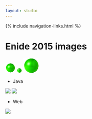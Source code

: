 ```yaml
---
layout: studio
---
```


{% include navigation-links.html %}

# Enide 2015 images

![](eclipse32.png)
![](eclipse16.png)
![](eclipse48.png)

<p></p>

- Java

![](https://github.com/stuarthendren/jdt.spelling/raw/master/screenshots/interface.png)
![](https://github.com/stuarthendren/jdt.spelling/raw/master/screenshots/refactor.png)

- Web

![](https://github.com/angelozerr/eclipse-wtp-webresources/wiki/images/ClassHyperlink.png)


